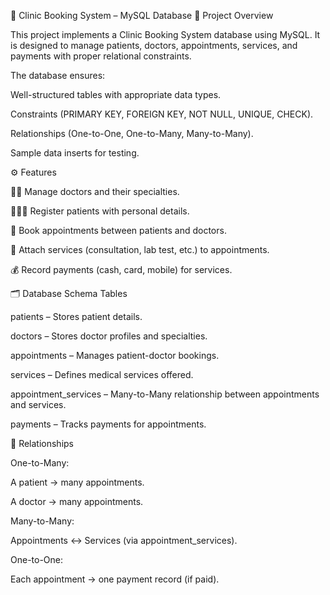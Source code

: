 🏥 Clinic Booking System – MySQL Database
📌 Project Overview

This project implements a Clinic Booking System database using MySQL.
It is designed to manage patients, doctors, appointments, services, and payments with proper relational constraints.

The database ensures:

Well-structured tables with appropriate data types.

Constraints (PRIMARY KEY, FOREIGN KEY, NOT NULL, UNIQUE, CHECK).

Relationships (One-to-One, One-to-Many, Many-to-Many).

Sample data inserts for testing.

⚙️ Features

👨‍⚕️ Manage doctors and their specialties.

🧑‍🤝‍🧑 Register patients with personal details.

📅 Book appointments between patients and doctors.

🧾 Attach services (consultation, lab test, etc.) to appointments.

💰 Record payments (cash, card, mobile) for services.

🗂️ Database Schema
Tables

patients – Stores patient details.

doctors – Stores doctor profiles and specialties.

appointments – Manages patient-doctor bookings.

services – Defines medical services offered.

appointment_services – Many-to-Many relationship between appointments and services.

payments – Tracks payments for appointments.

🔑 Relationships

One-to-Many:

A patient → many appointments.

A doctor → many appointments.

Many-to-Many:

Appointments ↔ Services (via appointment_services).

One-to-One:

Each appointment → one payment record (if paid).

